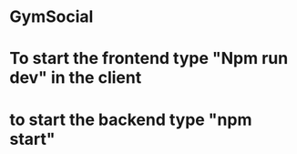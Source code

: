 # GymSocial

# To start the frontend type "Npm run dev" in the client

# to start the backend type "npm start"
